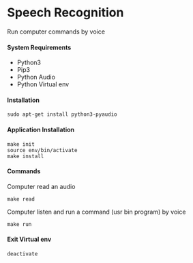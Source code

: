 # Speech Recognition

Run computer commands by voice 

#### System Requirements
* Python3
* Pip3
* Python Audio
* Python Virtual env

#### Installation
```
sudo apt-get install python3-pyaudio
```

#### Application Installation
```
make init
source env/bin/activate
make install
```

#### Commands
Computer read an audio
```
make read
```

Computer listen and run a command (usr bin program) by voice
```
make run
```


#### Exit Virtual env
```
deactivate
```


